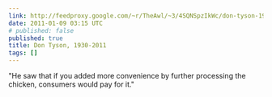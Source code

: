 ```yaml
---
link: http://feedproxy.google.com/~r/TheAwl/~3/4SQNSpzIkWc/don-tyson-1930-2011
date: 2011-01-09 03:15 UTC
# published: false
published: true
title: Don Tyson, 1930-2011
tags: []
---
```


"He saw that if you added more convenience by further processing the chicken, consumers would pay for it."
